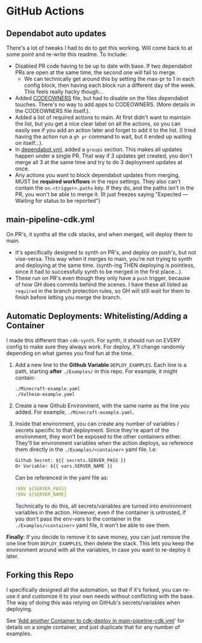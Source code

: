 # GitHub Actions

## Dependabot auto updates

There's a lot of tweaks I had to do to get this working. Will come back to at some point and re-write this readme. To include:

- Disabled PR code having to be up to date with base. If two dependabot PRs are open at the same time, the second one will fail to merge.
  - We can technically get around this by setting the max-pr to 1 in each config block, then having each block run a different day of the week. This feels really hacky though...
- Added [CODEOWNERS](../CODEOWNERS) file, but had to disable on the files dependabot touches. There's no way to add apps to CODEOWNERS. (More details in the CODEOWNERS file itself.).
- Added a list of required actions to main. At first didn't want to maintain the list, but you get a nice clear label on all the actions, so you can easily see if you add an action later and forget to add it to the list. (I tried having the action run a `gh pr` command to wait, but it ended up waiting on itself...).
- In [dependabot.yml](../dependabot.yml), added a `groups` section. This makes all updates happen under a single PR. That way if 3 updates get created, you don't merge all 3 at the same time and try to do 3 deployment updates at once.
- Any actions you want to block dependabot updates from merging, MUST be **required workflows** in the repo settings. They also can't contain the `on.<trigger>.paths` key. If they do, and the paths isn't in the PR, you won't be able to merge it. (It just freezes saying "Expected — Waiting for status to be reported")

## main-pipeline-cdk.yml

On PR's, it synths all the cdk stacks, and when merged, will deploy them to main.

- It's specifically designed to synth on PR's, and deploy on push's, but not vise-versa. This way when it merges to main, you're not trying to synth and deploying at the same time. (synth-ing THEN deploying is pointless, since it had to successfully synth to be merged in the first place...).
- These run on PR's even though they only have a `push` trigger, because of how GH does commits behind the scenes. I have these all listed as `required` in the branch protection rules, so GH will still wait for them to finish before letting you merge the branch.

## Automatic Deployments: Whitelisting/Adding a Container

I made this different than `cdk-synth`. For synth, it should run on EVERY config to make sure they always work. For deploy, it'll change randomly depending on what games you find fun at the time.

1) Add a new line to the **Github Variable** `DEPLOY_EXAMPLES`. Each line is a path, starting **after** `./Examples/` in this repo. For example, it might contain:

    ```txt
    ./Minecraft-example.yaml
    ./Valheim-example.yaml
    ```

2) Create a new Github Environment, with the same name as the line you added. For example, `./Minecraft-example.yaml`.

3) Inside that environment, you can create any number of variables / secrets specific to that deployment. Since they're apart of the environment, they won't be exposed to the other containers either. They'll be environment variables when the action deploys, so reference them directly in the `./Examples/<container>` yaml file. I.e:

    ```txt
    Github Secret: ${{ secrets.SERVER_PASS }}
    Or Variable: ${{ vars.SERVER_NAME }}
    ```

    Can be referenced in the yaml file as:

    ```yaml
    !ENV ${SERVER_PASS}
    !ENV ${SERVER_NAME}
    ```

    Technically to do this, all secrets/variables are turned into environment variables in the action. However, even if the container is untrusted, if you don't pass the env-vars to the container in the `./Examples/<container>` yaml file, it won't be able to see them.

**Finally**: If you decide to remove it to save money, you can just remove the one line from `DEPLOY_EXAMPLES`, then delete the stack. This lets you keep the environment around with all the variables, in case you want to re-deploy it later.

## Forking this Repo

I specifically designed all the automation, so that if it's forked, you can re-use it and customize it to your own needs without conflicting with the base. The way of doing this was relying on GitHub's secrets/variables when deploying.

See '[Add another Container to cdk-deploy in main-pipeline-cdk.yml](#add-another-container-to-cdk-deploy-in-main-pipeline-cdkyml)' for details on a single container, and just duplicate that for any number of examples.
